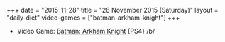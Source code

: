 +++
date = "2015-11-28"
title = "28 November 2015 (Saturday)"
layout = "daily-diet"
video-games = ["batman-arkham-knight"]
+++

<ul>
<li class="entry Video Game">Video Game: <a href="/video-games/batman-arkham-knight">Batman: Arkham Knight</a> {PS4} /b/</li>
</ul>